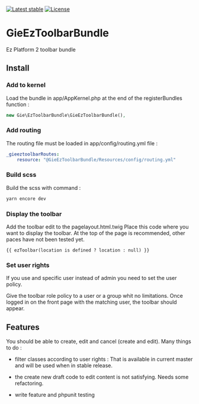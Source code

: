 [![Latest stable](https://img.shields.io/packagist/v/jlchassaing/gie_eztoolbar.svg?style=flat-square)](https://packagist.org/packages/jlchassaing/gie_eztoolbar)
[![License](https://img.shields.io/packagist/l/jlchassaing/gie_eztoolbar.svg?style=flat-square)](https://packagist.org/packages/jlchassaing/gie_eztoolbar)

# GieEzToolbarBundle

Ez Platform 2 toolbar bundle

## Install



### Add to kernel

Load the bundle in app/AppKernel.php at the end of the registerBundles function :

```php
new Gie\EzToolbarBundle\GieEzToolbarBundle(),
```

### Add routing

The routing file must be loaded in app/config/routing.yml file :

```yaml
_gieeztoolbarRoutes:
    resource: "@GieEzToolbarBundle/Resources/config/routing.yml"
```

### Build scss

Build the scss with command :
```bash
yarn encore dev
```
 
### Display the toolbar

Add the toolbar edit to the pagelayout.html.twig 
Place this code where you want to display the toolbar. At the top of the page is recommended, other paces have not been tested yet.  

```twig
{{ ezToolbar(location is defined ? location : null) }}
```

### Set user rights 

If you use and specific user instead of admin you need to set the user policy.

Give the toolbar role policy to a user or a group whit no limitations. Once logged in on the
front page with the matching user, the toolbar should appear.

## Features

You should be able to create, edit and cancel (create and edit).
Many things to do :
 - filter classes according to user rights :
    That is available in current master and will be used when in stable release.
    
 - the create new draft code to edit content is not satisfying. Needs some refactoring.
 
 - write feature and phpunit testing    
